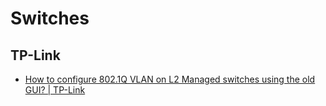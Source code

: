 # Switches

## TP-Link

- [How to configure 802.1Q VLAN on L2 Managed switches using the old GUI? | TP-Link](https://www.tp-link.com/us/support/faq/328/)
